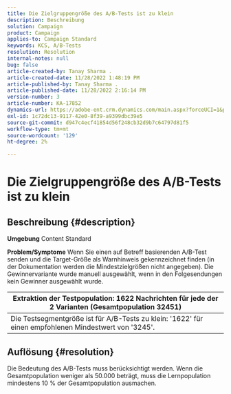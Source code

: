 ```yaml
---
title: Die Zielgruppengröße des A/B-Tests ist zu klein
description: Beschreibung
solution: Campaign
product: Campaign
applies-to: Campaign Standard
keywords: KCS, A/B-Tests
resolution: Resolution
internal-notes: null
bug: false
article-created-by: Tanay Sharma .
article-created-date: 11/28/2022 1:48:19 PM
article-published-by: Tanay Sharma .
article-published-date: 11/28/2022 2:16:14 PM
version-number: 3
article-number: KA-17852
dynamics-url: https://adobe-ent.crm.dynamics.com/main.aspx?forceUCI=1&pagetype=entityrecord&etn=knowledgearticle&id=aa5e4c4d-236f-ed11-9562-6045bd006239
exl-id: 1c72dc13-9117-42e0-8f39-a9399dbc39e5
source-git-commit: d947c4ecf41854d56f248cb32d9b7c64797d81f5
workflow-type: tm+mt
source-wordcount: '129'
ht-degree: 2%

---
```


# Die Zielgruppengröße des A/B-Tests ist zu klein

## Beschreibung {#description}

<b>Umgebung</b>
Content Standard


<b>Problem/Symptome</b>
Wenn Sie einen auf Betreff basierenden A/B-Test senden und die Target-Größe als Warnhinweis gekennzeichnet finden (in der Dokumentation werden die Mindestzielgrößen nicht angegeben). Die Gewinnervariante wurde manuell ausgewählt, wenn in den Folgesendungen kein Gewinner ausgewählt wurde.




| Extraktion der Testpopulation: 1622 Nachrichten für jede der 2 Varianten (Gesamtpopulation 32451) |
| --- |
| Die Testsegmentgröße ist für A/B-Tests zu klein: &#39;1622&#39; für einen empfohlenen Mindestwert von &#39;3245&#39;. |



## Auflösung {#resolution}


Die Bedeutung des A/B-Tests muss berücksichtigt werden. Wenn die Gesamtpopulation weniger als 50.000 beträgt, muss die Lernpopulation mindestens 10 % der Gesamtpopulation ausmachen.
